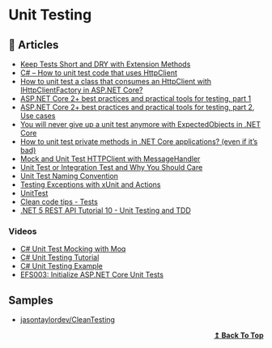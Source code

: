 
# Unit Testing

## 📝 Articles

- [Keep Tests Short and DRY with Extension Methods](https://ardalis.com/keep-tests-short-and-dry-with-extensions/) 
- [C# – How to unit test code that uses HttpClient](https://makolyte.com/csharp-how-to-unit-test-code-that-uses-httpclient/)
- [How to unit test a class that consumes an HttpClient with IHttpClientFactory in ASP.NET Core?](https://anthonygiretti.com/2018/09/06/how-to-unit-test-a-class-that-consumes-an-httpclient-with-ihttpclientfactory-in-asp-net-core/)
- [ASP.NET Core 2+ best practices and practical tools for testing, part 1](https://anthonygiretti.com/2019/06/15/asp-net-core-2-best-practices-and-practical-tools-for-testing-part-1/)
- [ASP.NET Core 2+ best practices and practical tools for testing, part 2, Use cases](https://anthonygiretti.com/2019/07/18/asp-net-core-2-best-practices-and-practical-tools-for-testing-part-2-use-cases/)
- [You will never give up a unit test anymore with ExpectedObjects in .NET Core](https://anthonygiretti.com/2019/01/21/you-will-never-give-up-a-unit-test-anymore-with-expectedobjects-in-net-core/)
- [How to unit test private methods in .NET Core applications? (even if it’s bad)](https://anthonygiretti.com/2018/08/26/how-to-unit-test-private-methods-in-net-core-applications-even-if-its-bad/)
- [Mock and Unit Test HTTPClient with MessageHandler](https://www.thecodebuzz.com/mock-httpclient-with-messagehandler-unit-test/)
- [Unit Test or Integration Test and Why You Should Care](https://ardalis.com/unit-test-or-integration-test-and-why-you-should-care/) 
- [Unit Test Naming Convention](https://ardalis.com/unit-test-naming-convention/?utm_sq=gkewnaysjn)
- [Testing Exceptions with xUnit and Actions](https://ardalis.com/testing-exceptions-with-xunit-and-actions/)
- [UnitTest](https://martinfowler.com/bliki/UnitTest.html) 
- [Clean code tips - Tests](https://www.code4it.dev/blog/clean-code-tests)
- [.NET 5 REST API Tutorial 10 - Unit Testing and TDD](https://www.youtube.com/watch?v=dsD0CMgPjUk&t=0s)


### Videos
- [C# Unit Test Mocking with Moq](https://www.youtube.com/watch?v=IFN4-YrgBEI) 
- [C# Unit Testing Tutorial](https://www.youtube.com/watch?v=e9q-ocrt4UI) 
- [C# Unit Testing Example](https://www.youtube.com/watch?v=Tc9FUg74ci4) 
- [EFS003: Initialize ASP.NET Core Unit Tests](https://www.youtube.com/watch?v=jWIPkpl6Yr0)

## Samples
- [jasontaylordev/CleanTesting](https://github.com/jasontaylordev/CleanTesting)

<div align="right">
  <b><a href="#contents">↥ Back To Top</a></b>
</div>
